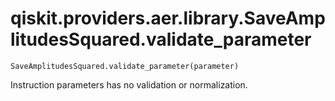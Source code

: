 # qiskit.providers.aer.library.SaveAmplitudesSquared.validate\_parameter

`SaveAmplitudesSquared.validate_parameter(parameter)`

Instruction parameters has no validation or normalization.
